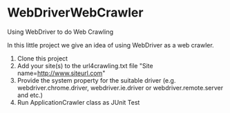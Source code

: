 # WebDriverWebCrawler
Using WebDriver to do Web Crawling


In this little project we give an idea of using WebDriver as a web crawler.
 
1. Clone this project
2. Add your site(s) to the url4crawling.txt file
"Site name=http://www.siteurl.com"
3. Provide the system property for the suitable driver (e.g. webdriver.chrome.driver, webdriver.ie.driver or webdriver.remote.server and etc.)
4. Run ApplicationCrawler class as JUnit Test
